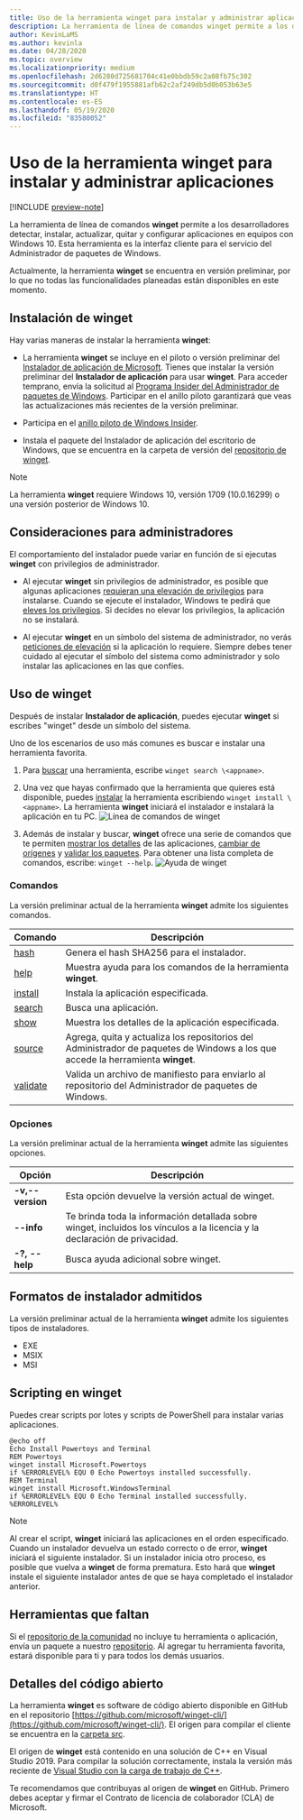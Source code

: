 ```yaml
---
title: Uso de la herramienta winget para instalar y administrar aplicaciones
description: La herramienta de línea de comandos winget permite a los desarrolladores detectar, instalar, actualizar, quitar y configurar aplicaciones en equipos con Windows 10.
author: KevinLaMS
ms.author: kevinla
ms.date: 04/28/2020
ms.topic: overview
ms.localizationpriority: medium
ms.openlocfilehash: 2d6280d725681704c41e0bbdb59c2a08fb75c302
ms.sourcegitcommit: d0f479f1955881afb62c2af249db5d0b053b63e5
ms.translationtype: HT
ms.contentlocale: es-ES
ms.lasthandoff: 05/19/2020
ms.locfileid: "83580052"
---
```

# <a name="use-the-winget-tool-to-install-and-manage-applications"></a>Uso de la herramienta winget para instalar y administrar aplicaciones

[!INCLUDE [preview-note](../../includes/package-manager-preview.md)]

La herramienta de línea de comandos **winget** permite a los desarrolladores detectar, instalar, actualizar, quitar y configurar aplicaciones en equipos con Windows 10. Esta herramienta es la interfaz cliente para el servicio del Administrador de paquetes de Windows.

Actualmente, la herramienta **winget** se encuentra en versión preliminar, por lo que no todas las funcionalidades planeadas están disponibles en este momento.

## <a name="install-winget"></a>Instalación de winget

Hay varias maneras de instalar la herramienta **winget**:

* La herramienta **winget** se incluye en el piloto o versión preliminar del [Instalador de aplicación de Microsoft](https://www.microsoft.com/p/app-installer/9nblggh4nns1?ocid=9nblggh4nns1_ORSEARCH_Bing&rtc=1&activetab=pivot:overviewtab). Tienes que instalar la versión preliminar del **Instalador de aplicación** para usar **winget**. Para acceder temprano, envía la solicitud al [Programa Insider del Administrador de paquetes de Windows](https://aka.ms/AppInstaller_InsiderProgram). Participar en el anillo piloto garantizará que veas las actualizaciones más recientes de la versión preliminar.

* Participa en el [anillo piloto de Windows Insider](https://insider.windows.com).

* Instala el paquete del Instalador de aplicación del escritorio de Windows, que se encuentra en la carpeta de versión del [repositorio de winget](https://github.com/microsoft/winget-cli).

> [!NOTE]
> La herramienta **winget** requiere Windows 10, versión 1709 (10.0.16299) o una versión posterior de Windows 10.

## <a name="administrator-considerations"></a>Consideraciones para administradores

El comportamiento del instalador puede variar en función de si ejecutas **winget** con privilegios de administrador.

* Al ejecutar **winget** sin privilegios de administrador, es posible que algunas aplicaciones [requieran una elevación de privilegios](https://docs.microsoft.com/windows/security/identity-protection/user-account-control/) para instalarse. Cuando se ejecute el instalador, Windows te pedirá que [eleves los privilegios](https://docs.microsoft.com/windows/security/identity-protection/user-account-control). Si decides no elevar los privilegios, la aplicación no se instalará.  

* Al ejecutar **winget** en un símbolo del sistema de administrador, no verás [peticiones de elevación](https://docs.microsoft.com/windows/security/identity-protection/user-account-control/how-user-account-control-works) si la aplicación lo requiere. Siempre debes tener cuidado al ejecutar el símbolo del sistema como administrador y solo instalar las aplicaciones en las que confíes.

## <a name="use-winget"></a>Uso de winget

Después de instalar **Instalador de aplicación**, puedes ejecutar **winget** si escribes "winget" desde un símbolo del sistema.

Uno de los escenarios de uso más comunes es buscar e instalar una herramienta favorita.

1. Para [buscar](search.md) una herramienta, escribe `winget search \<appname>`.
2. Una vez que hayas confirmado que la herramienta que quieres está disponible, puedes [instalar](install.md) la herramienta escribiendo `winget install \<appname>`. La herramienta **winget** iniciará el instalador e instalará la aplicación en tu PC.
    ![Línea de comandos de winget](images\install.png)

3. Además de instalar y buscar, **winget** ofrece una serie de comandos que te permiten [mostrar los detalles](show.md) de las aplicaciones, [cambiar de orígenes](source.md) y [validar los paquetes](validate.md). Para obtener una lista completa de comandos, escribe: `winget --help`.
    ![Ayuda de winget](images\help.png)

### <a name="commands"></a>Comandos

La versión preliminar actual de la herramienta **winget** admite los siguientes comandos.

| Comando | Descripción |
|---------|-------------|
| [hash](hash.md) | Genera el hash SHA256 para el instalador. |
| [help](help.md) | Muestra ayuda para los comandos de la herramienta **winget**. |
| [install](install.md) | Instala la aplicación especificada. |
| [search](search.md) | Busca una aplicación. |
| [show](show.md) | Muestra los detalles de la aplicación especificada. |
| [source](source.md) | Agrega, quita y actualiza los repositorios del Administrador de paquetes de Windows a los que accede la herramienta **winget**. |
| [validate](validate.md) | Valida un archivo de manifiesto para enviarlo al repositorio del Administrador de paquetes de Windows. |

### <a name="options"></a>Opciones

La versión preliminar actual de la herramienta **winget** admite las siguientes opciones.

| Opción | Descripción |
|--------------|-------------|
| **-v,--version** | Esta opción devuelve la versión actual de winget. |
| **--info** |  Te brinda toda la información detallada sobre winget, incluidos los vínculos a la licencia y la declaración de privacidad. |
| **-?, --help** |  Busca ayuda adicional sobre winget. |

## <a name="supported-installer-formats"></a>Formatos de instalador admitidos

La versión preliminar actual de la herramienta **winget** admite los siguientes tipos de instaladores.

* EXE
* MSIX
* MSI

## <a name="scripting-winget"></a>Scripting en winget

Puedes crear scripts por lotes y scripts de PowerShell para instalar varias aplicaciones.

``` CMD
@echo off  
Echo Install Powertoys and Terminal  
REM Powertoys  
winget install Microsoft.Powertoys  
if %ERRORLEVEL% EQU 0 Echo Powertoys installed successfully.  
REM Terminal  
winget install Microsoft.WindowsTerminal  
if %ERRORLEVEL% EQU 0 Echo Terminal installed successfully.   %ERRORLEVEL%
```

> [!NOTE]
> Al crear el script, **winget** iniciará las aplicaciones en el orden especificado. Cuando un instalador devuelva un estado correcto o de error, **winget** iniciará el siguiente instalador. Si un instalador inicia otro proceso, es posible que vuelva a **winget** de forma prematura. Esto hará que **winget** instale el siguiente instalador antes de que se haya completado el instalador anterior.

## <a name="missing-tools"></a>Herramientas que faltan

Si el [repositorio de la comunidad](../package/repository.md) no incluye tu herramienta o aplicación, envía un paquete a nuestro [repositorio](https://github.com/microsoft/winget-pkgs). Al agregar tu herramienta favorita, estará disponible para ti y para todos los demás usuarios.

## <a name="open-source-details"></a>Detalles del código abierto

La herramienta **winget** es software de código abierto disponible en GitHub en el repositorio [https://github.com/microsoft/winget-cli/](https://github.com/microsoft/winget-cli/). El origen para compilar el cliente se encuentra en la [carpeta src](https://github.com/microsoft/winget-cli/tree/master/src).

El origen de **winget** está contenido en una solución de C++ en Visual Studio 2019. Para compilar la solución correctamente, instala la versión más reciente de [Visual Studio con la carga de trabajo de C++](https://visualstudio.microsoft.com/downloads/).

Te recomendamos que contribuyas al origen de **winget** en GitHub. Primero debes aceptar y firmar el Contrato de licencia de colaborador (CLA) de Microsoft.
